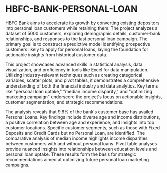 # HBFC-BANK-PERSONAL-LOAN

HBFC Bank aims to accelerate its growth by converting existing depositors into personal loan customers while retaining them. The project analyzes a dataset of 5000 customers, exploring demographic details, customer-bank relationships, and responses to the last personal loan campaign. The primary goal is to construct a predictive model identifying prospective customers likely to apply for personal loans, laying the foundation for actionable insights from historical customer data.

This project showcases advanced skills in statistical analysis, data visualization, and proficiency in tools like Excel for data manipulation. Utilizing industry-relevant techniques such as creating categorical variables, scatter plots, and pivot tables, it demonstrates a comprehensive understanding of both the financial industry and data analytics. Key terms like "personal loan uptake," "median income disparity," and "optimizing marketing campaign" underscore the project's focus on actionable insights, customer segmentation, and strategic recommendations.

The analysis reveals that 9.6% of the bank's customer base has availed Personal Loans. Key findings include diverse age and income distributions, a positive correlation between age and experience, and insights into top customer locations. Specific customer segments, such as those with Fixed Deposits and Credit Cards but no Personal Loan, are identified. The comparative analysis of median income highlights income disparities between customers with and without personal loans. Pivot table analyses provide nuanced insights into relationships between education levels and personal loan uptake. These results form the basis for strategic recommendations aimed at optimizing future personal loan marketing campaigns.
